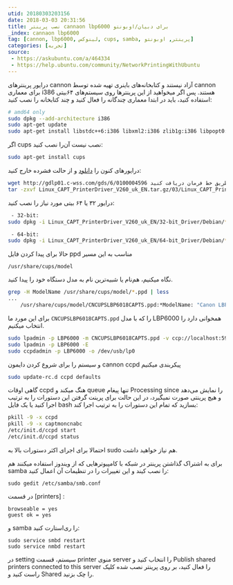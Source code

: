 ```yaml
---
utid: 20180303203156
date: 2018-03-03 20:31:56
title: نصب پرینتر cannaon lbp6000 برای دبیان/اوبونتو
_index: cannaon lbp6000
tag: [cannon, lbp6000, لینوکس, cups, samba, پرینتر, اوبونتو]
categories: [تجربه]
source:
 - https://askubuntu.com/a/464334
 - https://help.ubuntu.com/community/NetworkPrintingWithUbuntu
---
```

درایور پرینترهای cannon آزاد نیستند و کتابخانه‌های باینری تهیه شده توسط cannon برای معماری i386 هستند. پس اگر میخواهید از این پرینترها روی سیستم‌های ۶۴بیتی استفاده کنید، باید در ابتدا معماری چندگانه را فعال کنید و چند کتابخانه را نصب کنید:

``` bash
# amd64 only
sudo dpkg --add-architecture i386
sudo apt-get update
sudo apt-get install libstdc++6:i386 libxml2:i386 zlib1g:i386 libpopt0:i386
```

اگر cups نصب نیست آن‌را نصب کنید:

``` bash
sudo apt-get install cups
```

درایورهای کنون را [دانلود](http://support-asia.canon-asia.com/contents/ASIA/EN/0100459601.html) و از حالت فشرده خارج کنید:

``` bash
wget http://gdlp01.c-wss.com/gds/6/0100004596 مستقمیا از طریق خط فرمان دریافت کنید
tar -zxvf Linux_CAPT_PrinterDriver_V260_uk_EN.tar.gz/03/Linux_CAPT_PrinterDriver_V260_uk_EN.tar.gz
```

درایور ۳۲ یا ۶۴ بیتی مورد نیاز را نصب کنید:

``` bash
 - 32-bit:
sudo dpkg -i Linux_CAPT_PrinterDriver_V260_uk_EN/32-bit_Driver/Debian/*.deb

 - 64-bit:
sudo dpkg -i Linux_CAPT_PrinterDriver_V260_uk_EN/64-bit_Driver/Debian/*.deb
```

حالا برای پیدا کردن فایل ppd مناسب به این مسیر

	/usr/share/cups/model

نگاه میکنیم، هم‌نام یا شبیه‌ترین نام به مدل دستگاه خود را پیدا کنید.

``` bash
grep -H ModelName /usr/share/cups/model/*.ppd | less
...
	/usr/share/cups/model/CNCUPSLBP6018CAPTS.ppd:*ModelName: "Canon LBP6000/LBP6018 CAPT (US)"
```

برای این مورد ما `CNCUPSLBP6018CAPTS.ppd` را که با مدل LBP6000 همخوانی دارد را انتخاب میکنیم.

``` bash
sudo lpadmin -p LBP6000 -m CNCUPSLBP6018CAPTS.ppd -v ccp://localhost:59687
sudo lpadmin -p LBP6000 -E
sudo ccpdadmin -p LBP6000 -o /dev/usb/lp0
```
و سیستم را برای شروع کردن دایمون cannon ccpd پیکربندی میکنیم

``` bash
sudo update-rc.d ccpd defaults
```

گاهی اوقات ccpd هنگ میکند و queue تنها پیغام Processing since را نمایش می‌دهد و هیچ پرینتی صورت نمیگیرد، در این حالت برای پرینت گرفتن این دستورات را به ترتیب اجرا کنید یا یک فایل bash بسازید که تمام این دستورات را به ترتیب اجرا کند:

``` bash
pkill -9 -x ccpd
pkill -9 -x captmoncnabc
/etc/init.d/ccpd start
/etc/init.d/ccpd status
```

احتمالا برای اجرای اکثر دستورات بالا به sudo هم نیاز خواهید داشت.

برای به اشتراک گذاشتن پرینتر در شبکه با کامپیوترهایی که از ویندوز استفاده میکنند هم samba را نصب کیند و این تغییرات را در تنظیمات آن اعمال کنید:

	sudo gedit /etc/samba/smb.conf
	
در قسمت \[printers\] :

	browseable = yes
	guest ok = yes

و samba را ری‌استارت کنید:

	sudo service smbd restart
	sudo service nmbd restart
	
در setting سیستم، قسمت printer منوی server را انتخاب کنید و Publish shared printers connected to this server را فعال کنید، بر روی پرینتر نصب شده کلیک راست کنید و Shared را چک بزنید.

